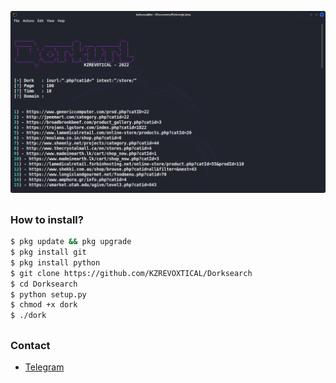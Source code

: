 ![Gambar Bukti](https://raw.githubusercontent.com/KZREVOTICAL/Dorksearch/main/dorking.png)
##
### How to install?
```bash
$ pkg update && pkg upgrade
$ pkg install git
$ pkg install python
$ git clone https://github.com/KZREVOXTICAL/Dorksearch
$ cd Dorksearch
$ python setup.py
$ chmod +x dork
$ ./dork
```
##
### Contact
- [Telegram](https://t.me/kzrevoxtical)
##
